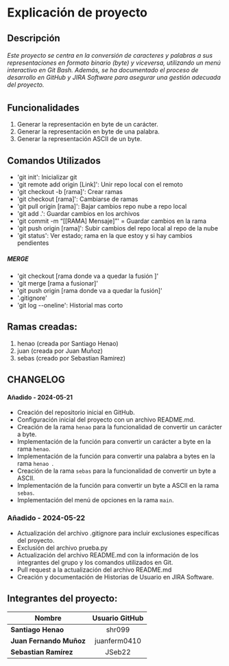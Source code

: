 # Explicación de proyecto

##

## Descripción
###### Este proyecto se centra en la conversión de caracteres y palabras a sus representaciones en formato binario (byte) y viceversa, utilizando un menú interactivo en Git Bash. Además, se ha documentado el proceso de desarrollo en GitHub y JIRA Software para asegurar una gestión adecuada del proyecto.

## Funcionalidades
1. Generar la representación en byte de un carácter.
2. Generar la representación en byte de una palabra.
3. Generar la representación ASCII de un byte.

## Comandos Utilizados
* 'git init': Inicializar git
* 'git remote add origin [Link]': Unir repo local con el remoto
* 'git checkout -b [rama]': Crear ramas
* 'git checkout [rama]': Cambiarse de ramas
* 'git pull origin [rama]': Bajar cambios repo nube a repo local
* 'git add .': Guardar cambios en los archivos
* 'git commit -m “[[RAMA] Mensaje]”' = Guardar cambios en la rama
* 'git push origin [rama]': Subir cambios del repo local al repo de la nube
* 'git status': Ver estado; rama en la que estoy y si hay cambios pendientes

##### MERGE
* 'git checkout [rama donde va a quedar la fusión ]'
* 'git merge [rama a fusionar]'
* 'git push origin [rama donde va a quedar la fusión]'
* '.gitignore'
* 'git log --oneline': Historial mas corto

## Ramas creadas:
1. henao (creada por Santiago Henao)
2. juan (creada por Juan Muñoz)
3. sebas (creado por Sebastian Ramirez)

## CHANGELOG
#### Añadido - 2024-05-21
* Creación del repositorio inicial en GitHub.
* Configuración inicial del proyecto con un archivo README.md.
* Creación de la rama `henao` para la funcionalidad de convertir un carácter a byte.
* Implementación de la función para convertir un carácter a byte en la rama `henao`.
* Implementación de la función para convertir una palabra a bytes en la rama `henao `.
* Creación de la rama `sebas` para la funcionalidad de convertir un byte a ASCII.
* Implementación de la función para convertir un byte a ASCII en la rama `sebas`.
* Implementación del menú de opciones en la rama `main`.

### Añadido - 2024-05-22
* Actualización del archivo .gitignore para incluir exclusiones específicas del proyecto.
* Exclusión del archivo prueba.py
* Actualización del archivo README.md con la información de los integrantes del grupo y los comandos utilizados en Git.
* Pull request a la actualización del archivo README.md
* Creación y documentación de Historias de Usuario en JIRA Software.


## Integrantes del proyecto:
|    Nombre               |  Usuario GitHub |
| ----------------------- |:---------------:|
| **Santiago Henao**      | shr099          |
| **Juan Fernando Muñoz** | juanferm0410    |
| **Sebastian Ramírez**   | JSeb22          |
